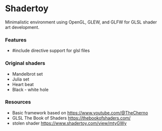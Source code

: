 # Shadertoy
Minimalistic environment using OpenGL, GLEW, and GLFW for GLSL shader art development. 

### Features
- #include directive support for glsl files

### Original shaders
- Mandelbrot set
- Julia set
- Heart beat
- Black - white hole

### Resources
- Basic framework based on https://www.youtube.com/@TheCherno
- GLSL The Book of Shaders https://thebookofshaders.com/
- stolen shader https://www.shadertoy.com/view/mtyGWy

